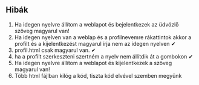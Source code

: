 ## Hibák
1. Ha idegen nyelvre állítom a weblapot és bejelentkezek az üdvözlő szöveg magyarul van!
2. Ha idegen nyelven van a weblap és a profilnevemre rákattintok akkor a profilt és a kijelentkezést magyarul írja nem az idegen nyelven ✔
3. profil.html csak magyarul van. ✔
4. ha a profilt szerkeszteni szertném a nyelv nem állítdik át a gombokon ✔
5. Ha idegen nyelvre állítom a weblapot és kijelentkezek a szöveg magyarul van!
6. Több html fájlban kilóg a kód, tiszta kód elvével szemben megyünk

